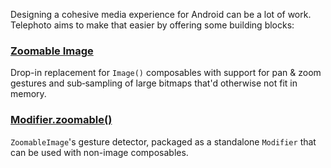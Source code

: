 Designing a cohesive media experience for Android can be a lot of work. Telephoto aims to make that easier by offering some building blocks:

### [Zoomable Image](zoomableimage/index.md)
Drop-in replacement for `Image()` composables with support for pan & zoom gestures and sub&#8209;sampling of large bitmaps that'd otherwise not fit in memory.

### [Modifier.zoomable()](zoomable/index.md)
`ZoomableImage`'s gesture detector, packaged as a standalone `Modifier` that can be used with non-image composables.
